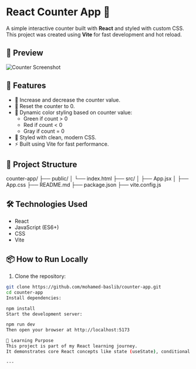 # React Counter App 🧮

A simple interactive counter built with **React** and styled with custom CSS.  
This project was created using **Vite** for fast development and hot reload.

## 📸 Preview

![Counter Screenshot](https://i.imgur.com/zhou6v5.jpeg) 

## 🚀 Features

- 🔢 Increase and decrease the counter value.
- 🔁 Reset the counter to 0.
- 🎨 Dynamic color styling based on counter value:
  - Green if count > 0
  - Red if count < 0
  - Gray if count = 0
- 💅 Styled with clean, modern CSS.
- ⚡ Built using Vite for fast performance.

## 📁 Project Structure

counter-app/
├── public/
│ └── index.html
├── src/
│ ├── App.jsx
│ ├── App.css
├── README.md
├── package.json
├── vite.config.js


## 🛠️ Technologies Used

- React
- JavaScript (ES6+)
- CSS
- Vite

## 📦 How to Run Locally

1. Clone the repository:

```bash
git clone https://github.com/mohamed-baslib/counter-app.git
cd counter-app
Install dependencies:

npm install
Start the development server:

npm run dev
Then open your browser at http://localhost:5173

🧠 Learning Purpose
This project is part of my React learning journey.
It demonstrates core React concepts like state (useState), conditional rendering, and styling.

---